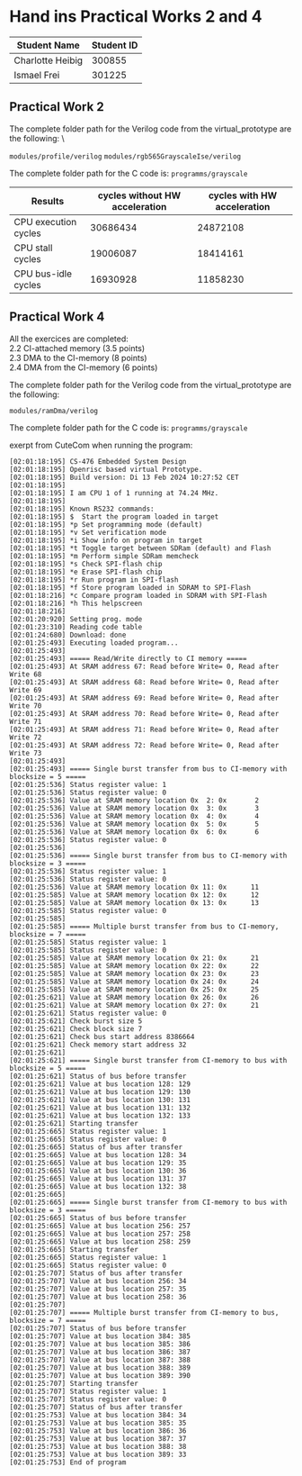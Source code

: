 # Hand ins Practical Works 2 and 4


| Student Name     | Student ID |
|------------------|------------|
| Charlotte Heibig | 300855     |
| Ismael Frei      | 301225     |

## Practical Work 2
The complete folder path for the Verilog code from the virtual_prototype are the following: \

`modules/profile/verilog`
`modules/rgb565GrayscaleIse/verilog`

The complete folder path for the C code is:
`programms/grayscale`

Results | cycles without HW acceleration | cycles with HW acceleration | 
--- | --- | ---
CPU execution cycles | 30686434 | 24872108
CPU stall cycles | 19006087 | 18414161
CPU bus-idle cycles | 16930928 | 11858230


## Practical Work 4

All the exercices are completed: \
2.2 CI-attached memory (3.5 points) \
2.3 DMA to the CI-memory (8 points) \
2.4 DMA from the CI-memory (6 points)


The complete folder path for the Verilog code from the virtual_prototype are the following:


`modules/ramDma/verilog`

The complete folder path for the C code is:
`programms/grayscale`

exerpt from CuteCom when running the program:

```
[02:01:18:195] CS-476 Embedded System Design
[02:01:18:195] Openrisc based virtual Prototype.
[02:01:18:195] Build version: Di 13 Feb 2024 10:27:52 CET
[02:01:18:195] 
[02:01:18:195] I am CPU 1 of 1 running at 74.24 MHz.
[02:01:18:195] 
[02:01:18:195] Known RS232 commands:
[02:01:18:195] $  Start the program loaded in target
[02:01:18:195] *p Set programming mode (default)
[02:01:18:195] *v Set verification mode
[02:01:18:195] *i Show info on program in target
[02:01:18:195] *t Toggle target between SDRam (default) and Flash
[02:01:18:195] *m Perform simple SDRam memcheck
[02:01:18:195] *s Check SPI-flash chip
[02:01:18:195] *e Erase SPI-flash chip
[02:01:18:195] *r Run program in SPI-flash
[02:01:18:195] *f Store program loaded in SDRAM to SPI-Flash
[02:01:18:216] *c Compare program loaded in SDRAM with SPI-Flash
[02:01:18:216] *h This helpscreen
[02:01:18:216] 
[02:01:20:920] Setting prog. mode
[02:01:23:310] Reading code table
[02:01:24:680] Download: done
[02:01:25:493] Executing loaded program...
[02:01:25:493] 
[02:01:25:493] ===== Read/Write directly to CI memory =====
[02:01:25:493] At SRAM address 67: Read before Write= 0, Read after Write 68
[02:01:25:493] At SRAM address 68: Read before Write= 0, Read after Write 69
[02:01:25:493] At SRAM address 69: Read before Write= 0, Read after Write 70
[02:01:25:493] At SRAM address 70: Read before Write= 0, Read after Write 71
[02:01:25:493] At SRAM address 71: Read before Write= 0, Read after Write 72
[02:01:25:493] At SRAM address 72: Read before Write= 0, Read after Write 73
[02:01:25:493] 
[02:01:25:493] ===== Single burst transfer from bus to CI-memory with blocksize = 5 =====
[02:01:25:536] Status register value: 1
[02:01:25:536] Status register value: 0
[02:01:25:536] Value at SRAM memory location 0x  2: 0x       2
[02:01:25:536] Value at SRAM memory location 0x  3: 0x       3
[02:01:25:536] Value at SRAM memory location 0x  4: 0x       4
[02:01:25:536] Value at SRAM memory location 0x  5: 0x       5
[02:01:25:536] Value at SRAM memory location 0x  6: 0x       6
[02:01:25:536] Status register value: 0
[02:01:25:536] 
[02:01:25:536] ===== Single burst transfer from bus to CI-memory with blocksize = 3 =====
[02:01:25:536] Status register value: 1
[02:01:25:536] Status register value: 0
[02:01:25:536] Value at SRAM memory location 0x 11: 0x      11
[02:01:25:585] Value at SRAM memory location 0x 12: 0x      12
[02:01:25:585] Value at SRAM memory location 0x 13: 0x      13
[02:01:25:585] Status register value: 0
[02:01:25:585] 
[02:01:25:585] ===== Multiple burst transfer from bus to CI-memory, blocksize = 7 =====
[02:01:25:585] Status register value: 1
[02:01:25:585] Status register value: 0
[02:01:25:585] Value at SRAM memory location 0x 21: 0x      21
[02:01:25:585] Value at SRAM memory location 0x 22: 0x      22
[02:01:25:585] Value at SRAM memory location 0x 23: 0x      23
[02:01:25:585] Value at SRAM memory location 0x 24: 0x      24
[02:01:25:585] Value at SRAM memory location 0x 25: 0x      25
[02:01:25:621] Value at SRAM memory location 0x 26: 0x      26
[02:01:25:621] Value at SRAM memory location 0x 27: 0x      21
[02:01:25:621] Status register value: 0
[02:01:25:621] Check burst size 5
[02:01:25:621] Check block size 7
[02:01:25:621] Check bus start address 8386664
[02:01:25:621] Check memory start address 32
[02:01:25:621] 
[02:01:25:621] ===== Single burst transfer from CI-memory to bus with blocksize = 5 =====
[02:01:25:621] Status of bus before transfer
[02:01:25:621] Value at bus location 128: 129
[02:01:25:621] Value at bus location 129: 130
[02:01:25:621] Value at bus location 130: 131
[02:01:25:621] Value at bus location 131: 132
[02:01:25:621] Value at bus location 132: 133
[02:01:25:621] Starting transfer
[02:01:25:665] Status register value: 1
[02:01:25:665] Status register value: 0
[02:01:25:665] Status of bus after transfer
[02:01:25:665] Value at bus location 128: 34
[02:01:25:665] Value at bus location 129: 35
[02:01:25:665] Value at bus location 130: 36
[02:01:25:665] Value at bus location 131: 37
[02:01:25:665] Value at bus location 132: 38
[02:01:25:665] 
[02:01:25:665] ===== Single burst transfer from CI-memory to bus with blocksize = 3 =====
[02:01:25:665] Status of bus before transfer
[02:01:25:665] Value at bus location 256: 257
[02:01:25:665] Value at bus location 257: 258
[02:01:25:665] Value at bus location 258: 259
[02:01:25:665] Starting transfer
[02:01:25:665] Status register value: 1
[02:01:25:665] Status register value: 0
[02:01:25:707] Status of bus after transfer
[02:01:25:707] Value at bus location 256: 34
[02:01:25:707] Value at bus location 257: 35
[02:01:25:707] Value at bus location 258: 36
[02:01:25:707] 
[02:01:25:707] ===== Multiple burst transfer from CI-memory to bus, blocksize = 7 =====
[02:01:25:707] Status of bus before transfer
[02:01:25:707] Value at bus location 384: 385
[02:01:25:707] Value at bus location 385: 386
[02:01:25:707] Value at bus location 386: 387
[02:01:25:707] Value at bus location 387: 388
[02:01:25:707] Value at bus location 388: 389
[02:01:25:707] Value at bus location 389: 390
[02:01:25:707] Starting transfer
[02:01:25:707] Status register value: 1
[02:01:25:707] Status register value: 0
[02:01:25:707] Status of bus after transfer
[02:01:25:753] Value at bus location 384: 34
[02:01:25:753] Value at bus location 385: 35
[02:01:25:753] Value at bus location 386: 36
[02:01:25:753] Value at bus location 387: 37
[02:01:25:753] Value at bus location 388: 38
[02:01:25:753] Value at bus location 389: 33
[02:01:25:753] End of program
```